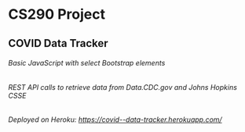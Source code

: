 # CS290 Project

## COVID Data Tracker

###### Basic JavaScript with select Bootstrap elements

###### REST API calls to retrieve data from Data.CDC.gov and Johns Hopkins CSSE

###### Deployed on Heroku: https://covid--data-tracker.herokuapp.com/